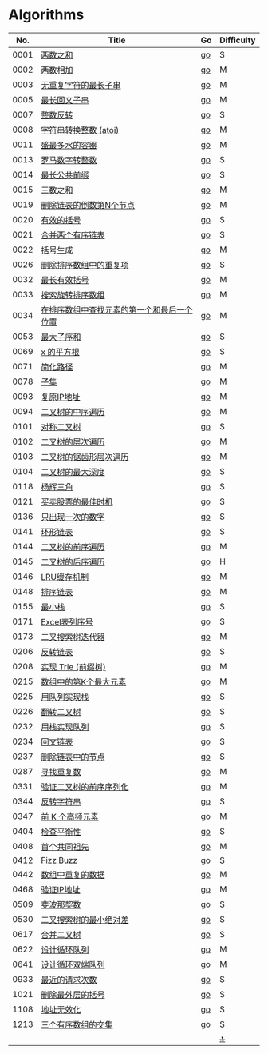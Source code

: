 # Algorithms

| No. | Title | Go | <span id="Top">Difficulty</span> |
|-----| ----- | -- | ---------- |
|0001|[两数之和](https://leetcode-cn.com/problems/two-sum/)|[go](./myarray/1.twoSum.go)|S|
|0002|[两数相加](https://leetcode-cn.com/problems/add-two-numbers/)|[go](./linkedList/2.addTwoNumbers.go)|M|
|0003|[无重复字符的最长子串](https://leetcode-cn.com/problems/longest-substring-without-repeating-characters/)|[go](./mystring/3.lengthOfLongestSubstring.go)|M|
|0005|[最长回文子串](https://leetcode-cn.com/problems/longest-palindromic-substring/)|[go](./mystring/5.longestPalindrome.go)|M|
|0007|[整数反转](https://leetcode-cn.com/problems/reverse-integer/)|[go](./mystring/7.reverse.go)|S|
|0008|[字符串转换整数 (atoi)](https://leetcode-cn.com/problems/string-to-integer-atoi/)|[go](./mystring/8.myAtoi.go)|M|
|0011|[盛最多水的容器](https://leetcode-cn.com/problems/container-with-most-water/submissions/)|[go](./myarray/11.maxArea.go)|M|
|0013|[罗马数字转整数](https://leetcode-cn.com/problems/roman-to-integer/)|[go](./mystring/13.romanToInt.go)|S|
|0014|[最长公共前缀](https://leetcode-cn.com/problems/longest-common-prefix/)|[go](./mystring/14.longestCommonPrefix.go)|S|
|0015|[三数之和](https://leetcode-cn.com/problems/3sum/submissions/)|[go](./myarray/15.threeSum.go)|M|
|0019|[删除链表的倒数第N个节点](https://leetcode-cn.com/problems/remove-nth-node-from-end-of-list/)|[go](./linkedList/19.removeNthFromEnd.go)|M|
|0020|[有效的括号](https://leetcode-cn.com/problems/valid-parentheses/)|[go](./mystring/20.isValid.go)|S|
|0021|[合并两个有序链表](https://leetcode-cn.com/problems/merge-two-sorted-lists/submissions/)|[go](./linkedList/21.mergeTwoSortedLists.go)|S|
|0022|[括号生成](https://leetcode-cn.com/problems/generate-parentheses/)|[go](./tree/22.generateParenthesis.go)|M|
|0026|[删除排序数组中的重复项](https://leetcode-cn.com/problems/remove-duplicates-from-sorted-array/)|[go](./myarray/26.removeDuplicates.go)|S|
|0032|[最长有效括号](https://leetcode-cn.com/problems/longest-valid-parentheses/)|[go](./mystring/32.longestValidParentheses.go)|M|
|0033|[搜索旋转排序数组](https://leetcode-cn.com/problems/search-in-rotated-sorted-array/submissions/)|[go](./myarray/33.search.go)|M|
|0034|[在排序数组中查找元素的第一个和最后一个位置](https://leetcode-cn.com/problems/find-first-and-last-position-of-element-in-sorted-array/)|[go](./myarray/34.searchRange.go)|M|
|0053|[最大子序和](https://leetcode-cn.com/problems/maximum-subarray/)|[go](./myarray/53.maxSubArray.go)|S|
|0069|[x 的平方根](https://leetcode-cn.com/problems/sqrtx/)|[go](./binarysearch/69.mySqrt.go)|S|
|0071|[简化路径](https://leetcode-cn.com/problems/simplify-path/)|[go](./mystring/71.simplifyPath.go)|M|
|0078|[子集](https://leetcode-cn.com/problems/subsets/)|[go](./myarray/78.subsets.go)|M|
|0093|[复原IP地址](https://leetcode-cn.com/problems/restore-ip-addresses/submissions/)|[go](./mystring/93.restoreIpAddresses.go)|M|
|0094|[二叉树的中序遍历](https://leetcode-cn.com/problems/binary-tree-inorder-traversal/)|[go](./tree/94.inorderTraversal.go)|M|
|0101|[对称二叉树](https://leetcode-cn.com/problems/symmetric-tree/submissions/)|[go](./tree/101.isSymmetric.go)|S|
|0102|[二叉树的层次遍历](https://leetcode-cn.com/problems/binary-tree-level-order-traversal/submissions/)|[go](./tree/102.levelOrder.go)|M|
|0103|[二叉树的锯齿形层次遍历](https://leetcode-cn.com/problems/binary-tree-level-order-traversal/submissions/)|[go](./tree/103.zigzagLevelOrder.go)|M|
|0104|[二叉树的最大深度](https://leetcode-cn.com/problems/maximum-depth-of-binary-tree/)|[go](./tree/104.maxDepth.go)|S|
|0118|[杨辉三角](https://leetcode-cn.com/problems/pascals-triangle/)|[go](./myarray/118.generate.go)|S|
|0121|[买卖股票的最佳时机](https://leetcode-cn.com/problems/best-time-to-buy-and-sell-stock/)|[go](./myarray/121.maxProfit.go)|S|
|0136|[只出现一次的数字](https://leetcode-cn.com/problems/single-number/comments/)|[go](./mybit/136.singleNumber.go)|S|
|0141|[环形链表](https://leetcode-cn.com/problems/linked-list-cycle/)|[go](./linkedList/141.hasCycle.go)|S|
|0144|[二叉树的前序遍历](https://leetcode-cn.com/problems/binary-tree-preorder-traversal/)|[go](./tree/144.preorderTraversal.go)|M|
|0145|[二叉树的后序遍历](https://leetcode-cn.com/problems/binary-tree-postorder-traversal/)|[go](./tree/145.postorderTraversal.go)|H|
|0146|[LRU缓存机制](https://leetcode-cn.com/problems/lru-cache/)|[go](./linkedList/146.LRUCache.go)|M|
|0148|[排序链表](https://leetcode-cn.com/problems/sort-list/)|[go](./linkedList/148.sortList.go)|M|
|0155|[最小栈](https://leetcode-cn.com/problems/min-stack/)|[go](./mystack/155.minStack.go)|S|
|0171|[Excel表列序号](https://leetcode-cn.com/problems/excel-sheet-column-number/)|[go](./mystring/171.titleToNumber.go)|S|
|0173|[二叉搜索树迭代器](https://leetcode-cn.com/problems/binary-search-tree-iterator/)|[go](./mystack/173.BSTIterator.go)|M|
|0206|[反转链表](https://leetcode-cn.com/problems/reverse-linked-list/)|[go](./linkedList/206.reverseList.go)|S|
|0208|[实现 Trie (前缀树)](https://leetcode-cn.com/problems/implement-trie-prefix-tree/)|[go](./trie/208.trie.go)|M|
|0215|[数组中的第K个最大元素](https://leetcode-cn.com/problems/kth-largest-element-in-an-array/)|[go](./myheap/215.findKthLargest.go)|M|
|0225|[用队列实现栈](https://leetcode-cn.com/problems/implement-stack-using-queues/)|[go](./mystack/225.myStack.go)|S|
|0226|[翻转二叉树](https://leetcode-cn.com/problems/invert-binary-tree/submissions/)|[go](./tree/226.invertTree.go)|S|
|0232|[用栈实现队列](https://leetcode-cn.com/problems/implement-queue-using-stacks/)|[go](./mystack/232.myQueue.go)|S|
|0234|[回文链表](https://leetcode-cn.com/problems/palindrome-linked-list/solution/)|[go](./linkedList/234.isPalindrome.go)|S|
|0237|[删除链表中的节点](https://leetcode-cn.com/problems/delete-node-in-a-linked-list/)|[go](./linkedList/237.deleteNode.go)|S|
|0287|[寻找重复数](https://leetcode-cn.com/problems/find-the-duplicate-number/)|[go](./myarray/287.findDuplicate.go)|M|
|0331|[验证二叉树的前序序列化](https://leetcode-cn.com/problems/verify-preorder-serialization-of-a-binary-tree/)|[go](./tree/331.isValidSerialization.go)|M|
|0344|[反转字符串](https://leetcode-cn.com/problems/reverse-string/)|[go](./mystring/344.reverseString.go)|S|
|0347|[前 K 个高频元素](https://leetcode-cn.com/problems/top-k-frequent-elements/)|[go](./myheap/347.topkFrequent.go)|M|
|0404|[检查平衡性](https://leetcode-cn.com/problems/check-balance-lcci/)|[go](./tree/404.isBalanced.go)|S|
|0408|[首个共同祖先](https://leetcode-cn.com/problems/first-common-ancestor-lcci/)|[go](./tree/408.lowestCommonAncestor.go)|M|
|0412|[Fizz Buzz](https://leetcode-cn.com/problems/fizz-buzz/)|[go](./mystring/412.fizzBuzz.go)|S|
|0442|[数组中重复的数据](https://leetcode-cn.com/problems/find-all-duplicates-in-an-array/)|[go](./myarray/442.findDuplicates.go)|M|
|0468|[验证IP地址](https://leetcode-cn.com/problems/validate-ip-address/submissions/)|[go](./mystring/468.validIPAddress.go)|M|
|0509|[斐波那契数](https://leetcode-cn.com/problems/fibonacci-number/)|[go](./myarray/509.fibnacci.go)|S|
|0530|[二叉搜索树的最小绝对差](https://leetcode-cn.com/problems/minimum-absolute-difference-in-bst/)|[go](./tree/530.getMinimumDifference.go)|S|
|0617|[合并二叉树](https://leetcode-cn.com/problems/merge-two-binary-trees/)|[go](./tree/617.mergeTrees.go)|S|
|0622|[设计循环队列](https://leetcode-cn.com/problems/design-circular-queue/)|[go](./myqueue/622.MyCircularQueue.go)|M|
|0641|[设计循环双端队列](https://leetcode-cn.com/problems/design-circular-deque/)|[go](./myqueue/641.MyCircularDequeBasedOnDLinkedList.go)|M|
|0933|[最近的请求次数](https://leetcode-cn.com/problems/number-of-recent-calls/)|[go](./myqueue/933.RecentCounter.go)|S|
|1021|[删除最外层的括号](https://leetcode-cn.com/problems/remove-outermost-parentheses/)|[go](./mystack/1021.removeOuterParentheses.go)|S|
|1108|[地址无效化](https://leetcode-cn.com/problems/defanging-an-ip-address/)|[go](./mystring/1108.defangIPaddr.go)|S|
|1213|[三个有序数组的交集](https://leetcode-cn.com/problems/intersection-of-three-sorted-arrays/)|[go](./myarray/1213.arraysIntersection.go)|S|
||||[:top:](#Top)|
